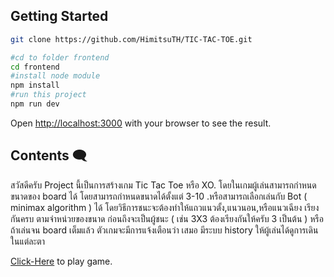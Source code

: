 ## Getting Started

```bash
git clone https://github.com/HimitsuTH/TIC-TAC-TOE.git

#cd to folder frontend
cd frontend
#install node module
npm install 
#run this project
npm run dev

```

Open [http://localhost:3000](http://localhost:3000) with your browser to see the result.


## Contents 🗨️

<p>สวัสดีครับ Project นี้เป็นการสร้างเกม Tic Tac Toe หรือ XO. โดยในเกมผู้เล่นสามารถกำหนดขนาดของ board ได้ โดยสามารถกำหนดขนาดได้ตั้งแต่ 3-10 .หรือสามารถเลือกเล่นกับ Bot ( minimax algorithm ) ได้ โดยวิธีการชนะจะต้องทำให้แถวแนวตั้ง,แนวนอน,หรือแนวเฉียง เรียงกันครบ ตามจำหน่วยของขนาด ก่อนถึงจะเป็นผู้ชนะ ( เช่น 3X3 ต้องเรียงกันให้ครับ 3 เป็นต้น ) หรือถ้าเล่นจน board เต็มแล้ว ตัวเกมจะมีการแจ้งเตือนว่า เสมอ มีระบบ history ให้ผู้เล่นได้ดูการเดินในแต่ละตา</p>


[Click-Here](https://tic-tac-toe-lovat-nu.vercel.app/) to play game.

